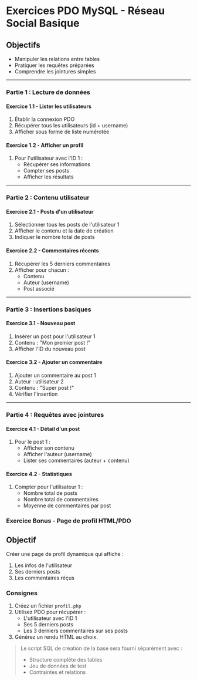 # Exercices PDO MySQL - Réseau Social Basique

## Objectifs
- Manipuler les relations entre tables
- Pratiquer les requêtes préparées
- Comprendre les jointures simples

---

### Partie 1 : Lecture de données

#### Exercice 1.1 - Lister les utilisateurs
1. Établir la connexion PDO
2. Récupérer tous les utilisateurs (id + username)
3. Afficher sous forme de liste numérotée

#### Exercice 1.2 - Afficher un profil
1. Pour l'utilisateur avec l'ID 1 :
   - Récupérer ses informations
   - Compter ses posts
   - Afficher les résultats

---

### Partie 2 : Contenu utilisateur

#### Exercice 2.1 - Posts d'un utilisateur
1. Sélectionner tous les posts de l'utilisateur 1
2. Afficher le contenu et la date de création
3. Indiquer le nombre total de posts

#### Exercice 2.2 - Commentaires récents
1. Récupérer les 5 derniers commentaires
2. Afficher pour chacun :
   - Contenu
   - Auteur (username)
   - Post associé

---

### Partie 3 : Insertions basiques

#### Exercice 3.1 - Nouveau post
1. Insérer un post pour l'utilisateur 1
2. Contenu : "Mon premier post !"
3. Afficher l'ID du nouveau post

#### Exercice 3.2 - Ajouter un commentaire
1. Ajouter un commentaire au post 1
2. Auteur : utilisateur 2
3. Contenu : "Super post !"
4. Vérifier l'insertion

---

### Partie 4 : Requêtes avec jointures

#### Exercice 4.1 - Détail d'un post
1. Pour le post 1 :
   - Afficher son contenu
   - Afficher l'auteur (username)
   - Lister ses commentaires (auteur + contenu)

#### Exercice 4.2 - Statistiques
1. Compter pour l'utilisateur 1 :
   - Nombre total de posts
   - Nombre total de commentaires
   - Moyenne de commentaires par post

### Exercice Bonus - Page de profil HTML/PDO

## Objectif
Créer une page de profil dynamique qui affiche :
1. Les infos de l'utilisateur
2. Ses derniers posts
3. Les commentaires réçus

### Consignes
1. Créez un fichier `profil.php`
2. Utilisez PDO pour récupérer :
   - L'utilisateur avec l'ID 1
   - Ses 5 derniers posts
   - Les 3 derniers commentaires sur ses posts
3. Générez un rendu HTML au choix.

> Le script SQL de création de la base sera fourni séparément avec :
> - Structure complète des tables
> - Jeu de données de test
> - Contraintes et relations